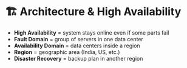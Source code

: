 # 🏗️ Architecture & High Availability

- **High Availability** = system stays online even if some parts fail  
- **Fault Domain** = group of servers in one data center  
- **Availability Domain** = data centers inside a region  
- **Region** = geographic area (India, US, etc.)  
- **Disaster Recovery** = backup plan in another region  
